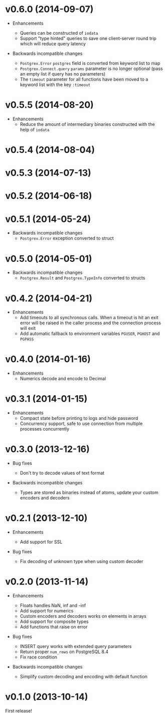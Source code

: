 # v0.6.0 (2014-09-07)

* Enhancements
  * Queries can be constructed of `iodata`
  * Support "type hinted" queries to save one client-server round trip which will reduce query latency

* Backwards incompatible changes
  * `Postgrex.Error` `postgres` field is converted from keyword list to map
  * `Postgrex.Connect.query` `params` parameter is no longer optional (pass an empty list if query has no parameters)
  * The `timeout` parameter for all functions have been moved to a keyword list with the key `:timeout`

# v0.5.5 (2014-08-20)

* Enhancements
  * Reduce the amount of intermediary binaries constructed with the help of `iodata`

# v0.5.4 (2014-08-04)

# v0.5.3 (2014-07-13)

# v0.5.2 (2014-06-18)

# v0.5.1 (2014-05-24)

* Backwards incompatible changes
  * `Postgrex.Error` exception converted to struct

# v0.5.0 (2014-05-01)

* Backwards incompatible changes
  * `Postgrex.Result` and `Postgrex.TypeInfo` converted to structs

# v0.4.2 (2014-04-21)

* Enhancements
  * Add timeouts to all synchronous calls. When a timeout is hit an exit error will be raised in the caller process and the connection process will exit
  * Add automatic fallback to environment variables `PGUSER`, `PGHOST` and `PGPASS`

# v0.4.0 (2014-01-16)

* Enhancements
  * Numerics decode and encode to Decimal

# v0.3.1 (2014-01-15)

* Enhancements
  * Compact state before printing to logs and hide password
  * Concurrency support, safe to use connection from multiple processes concurrently

# v0.3.0 (2013-12-16)

* Bug fixes
  * Don't try to decode values of text format

* Backwards incompatible changes
  * Types are stored as binaries instead of atoms, update your custom encoders and decoders


# v0.2.1 (2013-12-10)

* Enhancements
  * Add support for SSL

* Bug fixes
  * Fix decoding of unknown type when using custom decoder


# v0.2.0 (2013-11-14)

* Enhancements
  * Floats handles NaN, inf and -inf
  * Add support for numerics
  * Custom encoders and decoders works on elements in arrays
  * Add support for composite types
  * Add functions that raise on error

* Bug fixes
  * INSERT query works with extended query parameters
  * Return proper `num_rows` on PostgreSQL 8.4
  * Fix race condition

* Backwards incompatible changes
  * Simplify custom decoding and encoding with default function


# v0.1.0 (2013-10-14)

First release!
